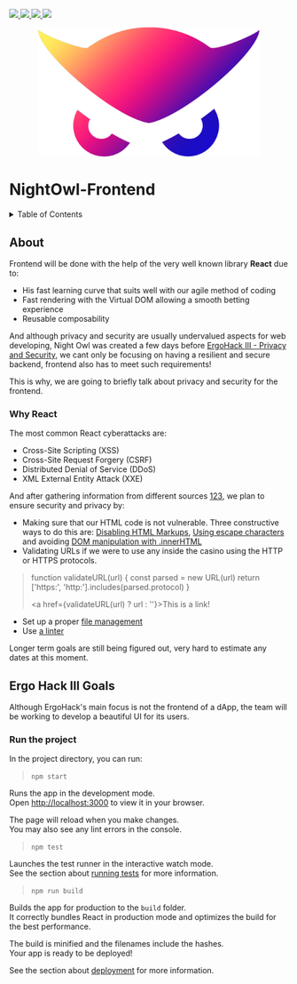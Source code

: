 <div id="top"></div>

<!-- project shields -->
<p align="left">
  <!-- discord -->
  <a href="http://discord.gg/W69GTHe3pJ">
    <img src="https://img.shields.io/static/v1?label=Discord&message=chat&color=5865F2&style=flat&logo=discord"/>
  </a>
  <!-- telegram -->
  <a href="https://t.me/nightowlcommunity">
    <img src="https://img.shields.io/static/v1?label=Telegram&message=chat&color=26A5E4&style=flat&logo=telegram"/>
  </a>
  <!-- reddit -->
  <a href="https://www.reddit.com/r/NightOwlCasino">
    <img src="https://img.shields.io/static/v1?label=Reddit&message=forum&color=FF4500&style=flat&logo=reddit"/>
  </a>
  <!-- mit license -->
  <a href="https://github.com/nightowlcasino/NightOwl-Frontend/blob/main/LICENSE">
    <img src="https://img.shields.io/static/v1?label=License&message=MIT&color=A31F34&style=flat"/>
  </a>
</p>

<!-- logo -->
<p align="center">
  <img src="public/logo.png" alt="Logo" width="400"/>
</p>

# NightOwl-Frontend

<!-- TABLE OF CONTENTS -->
<details>
  <summary>Table of Contents</summary>
  <ol>
    <li>
      <a href="#about">About</a>
      <ul>
        <li><a href="#why-react">Why react</a></li>
      </ul>
    </li>
    <li><a href="#roadmap">Roadmap</a></li>
    <li><a href="#ergo-hack-iii-goals">Ergo Hack III Goals</a></li>
    <li><a href="#run-the-project">Run the project</a></li>
  </ol>
</details>
  
<!-- ABOUT -->
## About

Frontend will be done with the help of the very well known library **React** due to:
- His fast learning curve that suits well with our agile method of coding
- Fast rendering with the Virtual DOM allowing a smooth betting experience
- Reusable composability

And although privacy and security are usually undervalued aspects for web developing, Night Owl was created a few days before [ErgoHack III - Privacy and Security](https://ergohack.io/), we cant only be focusing on having a resilient and secure backend, frontend also has to meet such requirements!

This is why, we are going to briefly talk about privacy and security for the frontend.

### Why React

The most common React cyberattacks are:
- Cross-Site Scripting (XSS)
- Cross-Site Request Forgery (CSRF)
- Distributed Denial of Service (DDoS)
- XML External Entity Attack (XXE)

And after gathering information from different sources [1](https://www.freecodecamp.org/news/best-practices-for-security-of-your-react-js-application/)[2](https://relevant.software/blog/react-js-security-guide/)[3](https://snyk.io/blog/10-react-security-best-practices/), we plan to ensure security and privacy by:
- Making sure that our HTML code is not vulnerable. Three constructive ways to do this are: [Disabling HTML Markups](https://developer.mozilla.org/en-US/docs/Web/HTML/Attributes/disabled), [Using escape characters](https://www.freecodecamp.org/news/best-practices-for-security-of-your-react-js-application/) and avoiding [DOM manipulation with .innerHTML](https://betterprogramming.pub/dom-manipulation-the-dangers-of-innerhtml-602f4119d905)
- Validating URLs if we were to use any inside the casino using the HTTP or HTTPS protocols.<br /> 
> function validateURL(url) {
>	const parsed = new URL(url)
>	return ['https:', 'http:'].includes(parsed.protocol)
> }
> 
> <a href={validateURL(url) ? url : ''}>This is a link!</a>
- Set up a proper [file management](https://en.reactjs.org/docs/faq-structure.html)
- Use [a linter](https://www.npmjs.com/package/@imaginary-cloud/eslint-config-react)

Longer term goals are still being figured out, very hard to estimate any dates at this moment.

<!-- ERGOHACK3 -->
## Ergo Hack III Goals

Although ErgoHack's main focus is not the frontend of a dApp, the team will be working to develop a beautiful UI for its users. 

### Run the project
In the project directory, you can run:

> `npm start`

Runs the app in the development mode.\
Open [http://localhost:3000](http://localhost:3000) to view it in your browser.

The page will reload when you make changes.\
You may also see any lint errors in the console.

> `npm test`

Launches the test runner in the interactive watch mode.\
See the section about [running tests](https://facebook.github.io/create-react-app/docs/running-tests) for more information.

> `npm run build`

Builds the app for production to the `build` folder.\
It correctly bundles React in production mode and optimizes the build for the best performance.

The build is minified and the filenames include the hashes.\
Your app is ready to be deployed!

See the section about [deployment](https://facebook.github.io/create-react-app/docs/deployment) for more information.

